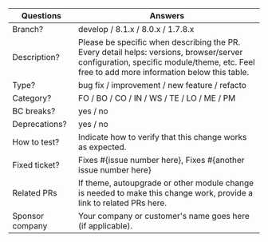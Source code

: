 <!-----------------------------------------------------------------------------
Thank you for contributing to the PrestaShop project!

Please take the time to edit the "Answers" rows below with the necessary information.

Check out our contribution guidelines to find out how to complete it:
https://devdocs.prestashop-project.org/8/contribute/contribution-guidelines/#pull-requests

For type and category see:
https://devdocs.prestashop-project.org/8/contribute/contribution-guidelines/pull-requests/#type--category
------------------------------------------------------------------------------>

| Questions         | Answers
| ----------------- | -------------------------------------------------------
| Branch?           | develop / 8.1.x / 8.0.x / 1.7.8.x
| Description?      | Please be specific when describing the PR. <br> Every detail helps: versions, browser/server configuration, specific module/theme, etc. Feel free to add more information below this table.
| Type?             | bug fix / improvement / new feature / refacto
| Category?         | FO / BO / CO / IN / WS / TE / LO / ME / PM
| BC breaks?        | yes / no
| Deprecations?     | yes / no
| How to test?      | Indicate how to verify that this change works as expected.
| Fixed ticket?     | Fixes #{issue number here}, Fixes #{another issue number here}
| Related PRs       | If theme, autoupgrade or other module change is needed to make this change work, provide a link to related PRs here.
| Sponsor company   | Your company or customer's name goes here (if applicable).

